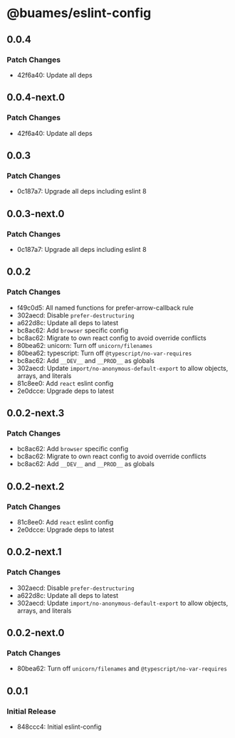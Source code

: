 # @buames/eslint-config

## 0.0.4

### Patch Changes

- 42f6a40: Update all deps

## 0.0.4-next.0

### Patch Changes

- 42f6a40: Update all deps

## 0.0.3

### Patch Changes

- 0c187a7: Upgrade all deps including eslint 8

## 0.0.3-next.0

### Patch Changes

- 0c187a7: Upgrade all deps including eslint 8

## 0.0.2

### Patch Changes

- f49c0d5: All named functions for prefer-arrow-callback rule
- 302aecd: Disable `prefer-destructuring`
- a622d8c: Update all deps to latest
- bc8ac62: Add `browser` specific config
- bc8ac62: Migrate to own react config to avoid override conflicts
- 80bea62: unicorn: Turn off `unicorn/filenames`
- 80bea62: typescript: Turn off `@typescript/no-var-requires`
- bc8ac62: Add `__DEV__` and `__PROD__` as globals
- 302aecd: Update `import/no-anonymous-default-export` to allow objects, arrays, and literals
- 81c8ee0: Add `react` eslint config
- 2e0dcce: Upgrade deps to latest

## 0.0.2-next.3

### Patch Changes

- bc8ac62: Add `browser` specific config
- bc8ac62: Migrate to own react config to avoid override conflicts
- bc8ac62: Add `__DEV__` and `__PROD__` as globals

## 0.0.2-next.2

### Patch Changes

- 81c8ee0: Add `react` eslint config
- 2e0dcce: Upgrade deps to latest

## 0.0.2-next.1

### Patch Changes

- 302aecd: Disable `prefer-destructuring`
- a622d8c: Update all deps to latest
- 302aecd: Update `import/no-anonymous-default-export` to allow objects, arrays, and literals

## 0.0.2-next.0

### Patch Changes

- 80bea62: Turn off `unicorn/filenames` and `@typescript/no-var-requires`

## 0.0.1

### Initial Release

- 848ccc4: Initial eslint-config
